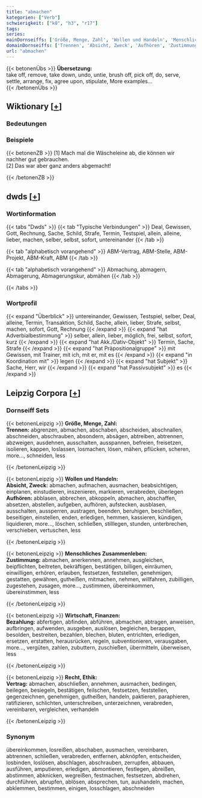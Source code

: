 ```yaml
---
title: "abmachen"
kategorien: ["Verb"]
schwierigkeit: ["k0", "h3", "r17"]
tags:
series:
mainDornseiffs: ['Größe, Menge, Zahl', 'Wollen und Handeln', 'Menschliches Zusammenleben', 'Wirtschaft, Finanzen', 'Recht, Ethik']
domainDornseiffs: ['Trennen', 'Absicht, Zweck', 'Aufhören', 'Zustimmung', 'Bezahlung', 'Vertrag']
url: "abmachen"
---
```


{{< betonenÜbs >}}
**Übersetzung:**  
take off, remove, take down, undo, untie, brush off, pick off, do, serve, settle, arrange, fix, agree upon, stipulate, More examples...  
{{< /betonenÜbs >}}

## Wiktionary [[+](https://de.wiktionary.org/wiki/abmachen)]

### Bedeutungen

### Beispiele
{{< betonenZB >}}
[1] Mach mal die Wäscheleine ab, die können wir nachher gut gebrauchen.  
[2] Das war aber ganz anders abgemacht!  

{{< /betonenZB >}}


## dwds [[+](https://www.dwds.de/wb/abmachen)]

### Wortinformation
{{< tabs "Dwds" >}}
{{< tab "Typische Verbindungen" >}}
Deal, Gewissen, Gott, Rechnung, Sache, Schild, Strafe, Termin, Testspiel, allein, alleine, lieber, machen, selber, selbst, sofort, untereinander
{{< /tab >}}

{{< tab "alphabetisch vorangehend" >}}
ABM-Vertrag, ABM-Stelle, ABM-Projekt, ABM-Kraft, ABM
{{< /tab >}}

{{< tab "alphabetisch vorangehend" >}}
Abmachung, abmagern, Abmagerung, Abmagerungskur, abmähen
{{< /tab >}}

{{< /tabs >}}

### Wortprofil
{{< expand "Überblick" >}} untereinander, Gewissen, Testspiel, selber, Deal, alleine, Termin, Transaktion, Schild, Sache, allein, lieber, Strafe, selbst, machen, sofort, Gott, Rechnung {{< /expand >}}
{{< expand "hat Adverbialbestimmung" >}} selber, allein, lieber, möglich, frei, selbst, sofort, kurz {{< /expand >}}
{{< expand "hat Akk./Dativ-Objekt" >}} Termin, Sache, Strafe {{< /expand >}}
{{< expand "hat Präpositionalgruppe" >}} mit Gewissen, mit Trainer, mit ich, mit er, mit es {{< /expand >}}
{{< expand "in Koordination mit" >}} legen {{< /expand >}}
{{< expand "hat Subjekt" >}} Sache, Herr, wir {{< /expand >}}
{{< expand "hat Passivsubjekt" >}} es {{< /expand >}}

## Leipzig Corpora [[+](https://corpora.uni-leipzig.de/en/res?word=abmachen&corpusId=deu_newscrawl-public_2018)]

### Dornseiff Sets
{{< betonenLeipzig >}}
**Größe, Menge, Zahl:**  
**Trennen:** abgrenzen, abmachen, abschaben, abscheiden, abschnallen, abschneiden, abschrauben, absondern, absägen, abtreiben, abtrennen, abzweigen, ausdehnen, ausschalten, ausspannen, befreien, freisetzen, isolieren, kappen, loslassen, losmachen, lösen, mähen, pflücken, scheren, more..., schneiden, less  

{{< /betonenLeipzig >}}


{{< betonenLeipzig >}}
**Wollen und Handeln:**  
**Absicht, Zweck:** abmachen, aufmachen, ausmachen, beabsichtigen, einplanen, einstudieren, inszenieren, markieren, verabreden, überlegen  
**Aufhören:** abblasen, abbrechen, abkoppeln, abmachen, abschaffen, absetzen, abstellen, aufgeben, aufhören, aufstecken, ausblasen, ausschalten, aussperren, austragen, beenden, beruhigen, beschließen, beseitigen, einstellen, enden, erledigen, hemmen, kassieren, kündigen, liquidieren, more..., löschen, schließen, stilllegen, stunden, unterbrechen, verschieben, vertuschen, less  

{{< /betonenLeipzig >}}


{{< betonenLeipzig >}}
**Menschliches Zusammenleben:**  
**Zustimmung:** abmachen, anerkennen, annehmen, ausgleichen, beipflichten, beitreten, bekräftigen, bestätigen, billigen, einräumen, einwilligen, erhören, erlauben, festsetzen, feststellen, genehmigen, gestatten, gewähren, gutheißen, mitmachen, nehmen, willfahren, zubilligen, zugestehen, zusagen, more..., zustimmen, übereinkommen, übereinstimmen, less  

{{< /betonenLeipzig >}}


{{< betonenLeipzig >}}
**Wirtschaft, Finanzen:**  
**Bezahlung:** abfertigen, abfinden, abführen, abmachen, abtragen, anweisen, aufbringen, aufwenden, ausgeben, auslösen, begleichen, berappen, besolden, bestreiten, bezahlen, blechen, bluten, entrichten, erledigen, ersetzen, erstatten, herausrücken, regeln, subventionieren, verausgaben, more..., vergüten, zahlen, zubuttern, zuschießen, übermitteln, überweisen, less  

{{< /betonenLeipzig >}}


{{< betonenLeipzig >}}
**Recht, Ethik:**  
**Vertrag:** abmachen, abschließen, annehmen, ausmachen, bedingen, beilegen, besiegeln, bestätigen, feilschen, festsetzen, feststellen, gegenzeichnen, genehmigen, gutheißen, handeln, paktieren, paraphieren, ratifizieren, schlichten, unterschreiben, unterzeichnen, verabreden, vereinbaren, vergleichen, verhandeln  

{{< /betonenLeipzig >}}

### Synonym
übereinkommen, losreißen, abschaben, ausmachen, vereinbaren, abtrennen, schließen, verabreden, entfernen, abknöpfen, entscheiden, losbinden, loslösen, abschlagen, abschrauben, zerrupfen, abbauen, ausführen, amputieren, erledigen, abmontieren, festlegen, abreißen, abstimmen, abknicken, wegreißen, festmachen, festsetzen, abdrehen, durchführen, abrupfen, ablösen, absprechen, tun, aushandeln, machen, abklemmen, bestimmen, einigen, losschlagen, abschneiden


